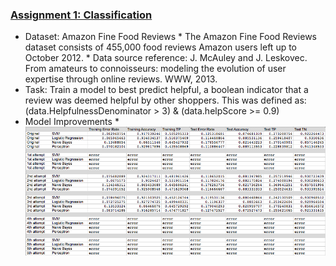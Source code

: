 ### [Assignment 1: Classification](https://github.com/compagnb/MachineLearning/blob/master/Assignment1/Assignment1.md)
   *   Dataset: Amazon Fine Food Reviews
      *   The Amazon Fine Food Reviews dataset consists of 455,000 food reviews Amazon users left up to October 2012.
      *   Data source reference: J. McAuley and J. Leskovec. From amateurs to connoisseurs: modeling the evolution of user expertise through online reviews. WWW, 2013.
   *   Task: Train a model to best predict helpful, a boolean indicator that a review was deemed helpful by other shoppers. This was defined as: (data.HelpfulnessDenominator > 3) & (data.helpScore >= 0.9)
   *   Model Improvements
      *   ![progress chart](https://github.com/compagnb/MachineLearning/blob/master/Assignment1/assignment1Progress.png)
